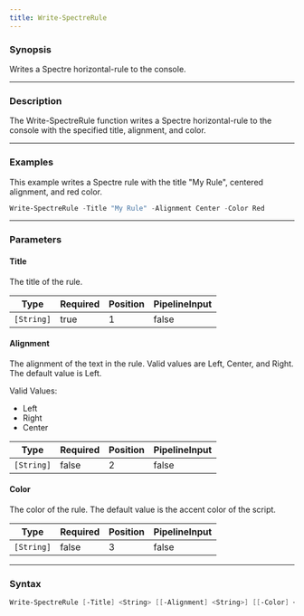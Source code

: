 ```yaml
---
title: Write-SpectreRule
---
```








### Synopsis
Writes a Spectre horizontal-rule to the console.



---


### Description

The Write-SpectreRule function writes a Spectre horizontal-rule to the console with the specified title, alignment, and color.



---


### Examples
This example writes a Spectre rule with the title "My Rule", centered alignment, and red color.

```powershell
Write-SpectreRule -Title "My Rule" -Alignment Center -Color Red
```


---


### Parameters
#### **Title**

The title of the rule.






|Type      |Required|Position|PipelineInput|
|----------|--------|--------|-------------|
|`[String]`|true    |1       |false        |



#### **Alignment**

The alignment of the text in the rule. Valid values are Left, Center, and Right. The default value is Left.



Valid Values:

* Left
* Right
* Center






|Type      |Required|Position|PipelineInput|
|----------|--------|--------|-------------|
|`[String]`|false   |2       |false        |



#### **Color**

The color of the rule. The default value is the accent color of the script.






|Type      |Required|Position|PipelineInput|
|----------|--------|--------|-------------|
|`[String]`|false   |3       |false        |





---


### Syntax
```powershell
Write-SpectreRule [-Title] <String> [[-Alignment] <String>] [[-Color] <String>] [<CommonParameters>]
```

